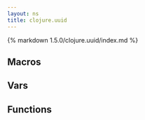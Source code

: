 ```yaml
---
layout: ns
title: clojure.uuid
---
```

{% markdown 1.5.0/clojure.uuid/index.md %}

## Macros



## Vars



## Functions

